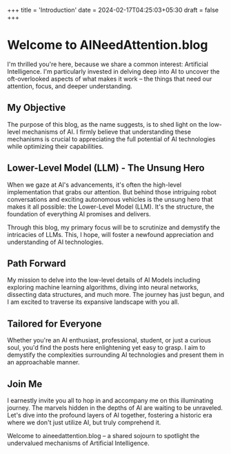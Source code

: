 +++
title = 'Introduction'
date = 2024-02-17T04:25:03+05:30
draft = false
+++


# Welcome to AINeedAttention.blog

I'm thrilled you're here, because we share a common interest: Artificial Intelligence. I'm particularly invested in delving deep into AI to uncover the oft-overlooked aspects of what makes it work – the things that need our attention, focus, and deeper understanding.

## My Objective

The purpose of this blog, as the name suggests, is to shed light on the low-level mechanisms of AI. I firmly believe that understanding these mechanisms is crucial to appreciating the full potential of AI technologies while optimizing their capabilities. 

## Lower-Level Model (LLM) - The Unsung Hero

When we gaze at AI's advancements, it's often the high-level implementation that grabs our attention. But behind those intriguing robot conversations and exciting autonomous vehicles is the unsung hero that makes it all possible: the Lower-Level Model (LLM). It's the structure, the foundation of everything AI promises and delivers.

Through this blog, my primary focus will be to scrutinize and demystify the intricacies of LLMs. This, I hope, will foster a newfound appreciation and understanding of AI technologies.

## Path Forward

My mission to delve into the low-level details of AI Models including exploring machine learning algorithms, diving into neural networks, dissecting data structures, and much more. The journey has just begun, and I am excited to traverse its expansive landscape with you all.

## Tailored for Everyone

Whether you're an AI enthusiast, professional, student, or just a curious soul, you'd find the posts here enlightening yet easy to grasp. I aim to demystify the complexities surrounding AI technologies and present them in an approachable manner.

## Join Me

I earnestly invite you all to hop in and accompany me on this illuminating journey. The marvels hidden in the depths of AI are waiting to be unraveled. Let's dive into the profound layers of AI together, fostering a historic era where we don't just utilize AI, but truly comprehend it.

Welcome to aineedattention.blog – a shared sojourn to spotlight the undervalued mechanisms of Artificial Intelligence.